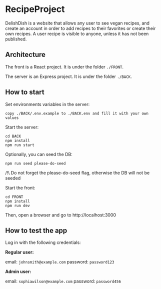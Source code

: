 # RecipeProject

DelishDish is a website that allows any user to see vegan recipes, and create an account in order to add recipes to their favorites or create their own recipes.
A user recipe is visible to anyone, unless it has not been published.

## Architecture

The front is a React project. It is under the folder ```./FRONT```.

The server is an Express project. It is under the folder ```./BACK```.

## How to start

Set environments variables in the server:
```
copy ./BACK/.env.example to ./BACK.env and fill it with your own values
```

Start the server:
```
cd BACK
npm install
npm run start
```

Optionally, you can seed the DB:
```
npm run seed please-do-seed
```
/!\ Do not forget the please-do-seed flag, otherwise the DB will not be seeded

Start the front:
```
cd FRONT
npm install
npm run dev
```

Then, open a browser and go to http://localhost:3000

## How to test the app

Log in with the following credentials:

**Regular user:**

email: ```johnsmith@example.com```
password: ```password123```

**Admin user:**

email: ```sophiawilson@example.com```
password: ```password456```

